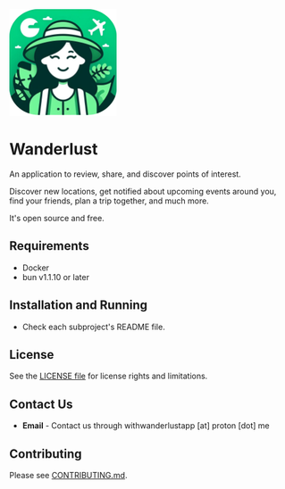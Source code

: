 <img width="192" src="https://raw.githubusercontent.com/mertturkmenoglu/wanderlust/main/web/public/logo.png" alt="Wanderlust logo" />

# Wanderlust

An application to review, share, and discover points of interest.

Discover new locations, get notified about upcoming events around you, find your friends, plan a trip together, and much more.

It's open source and free.

## Requirements

- Docker
- bun v1.1.10 or later

## Installation and Running

- Check each subproject's README file.

## License

See the [LICENSE file](LICENSE) for license rights and limitations.

## Contact Us

- **Email** - Contact us through withwanderlustapp [at] proton [dot] me

## Contributing

Please see [CONTRIBUTING.md](./CONTRIBUTING.md).
